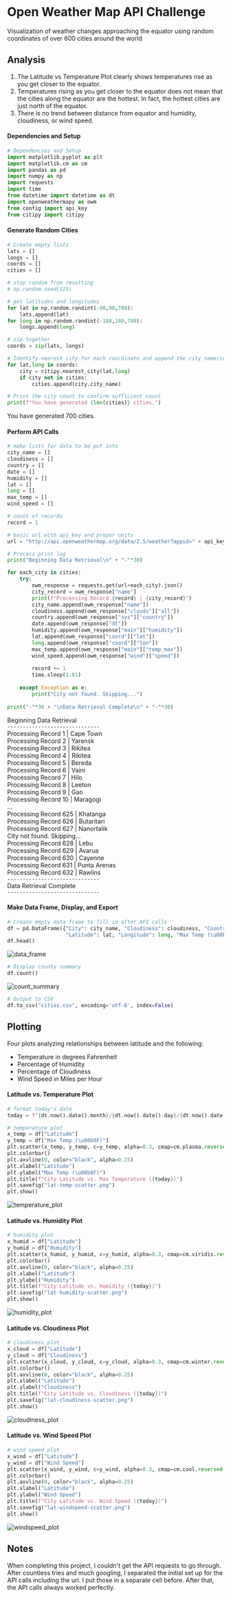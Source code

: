 # Open Weather Map API Challenge

Visualization of weather changes approaching the equator using random coordinates of over 600 cities around the world


## Analysis

1. The Latitude vs Temperature Plot clearly shows temperatures rise as you get closer to the equator. 
2. Temperatures rising as you get closer to the equator does not mean that the cities along the equator are the hottest. In fact, the hottest cities are just north of the equator.
3. There is no trend between distance from equator and humidity, cloudiness, or wind speed.


#### Dependencies and Setup

```python
# Dependencies and Setup
import matplotlib.pyplot as plt
import matplotlib.cm as cm
import pandas as pd
import numpy as np
import requests
import time
from datetime import datetime as dt
import openweathermapy as owm
from config import api_key
from citipy import citipy
```

#### Generate Random Cities

```python
# Create empty lists
lats = []
longs = []
coords = []
cities = []

# stop random from resetting
# np.random.seed(125)

# get latitudes and longitudes
for lat in np.random.randint(-90,90,700):
    lats.append(lat)
for long in np.random.randint(-180,180,700):
    longs.append(long)

# zip together
coords = zip(lats, longs)

# Identify nearest city for each coordinate and append the city_name/country_code to 
for lat,long in coords:
    city = citipy.nearest_city(lat,long)
    if city not in cities:
        cities.append(city.city_name)

# Print the city count to confirm sufficient count
print(f"You have generated {len(cities)} cities.")
```
You have generated 700 cities.


#### Perform API Calls

```python
# make lists for data to be put into
city_name = []
cloudiness = []
country = []
date = []
humidity = []
lat = []
long = []
max_temp = []
wind_speed = []

# count of records
record = 1

# basic url with api_key and proper units
url = "http://api.openweathermap.org/data/2.5/weather?appid=" + api_key + "&units=Imperial&q="
```

```python
# Process print log
print("Beginning Data Retrieval\n" + "-"*30)

for each_city in cities:
    try:
        owm_response = requests.get(url+each_city).json()
        city_record = owm_response["name"]
        print(f"Processing Record {record} | {city_record}")
        city_name.append(owm_response["name"])
        cloudiness.append(owm_response["clouds"]["all"])
        country.append(owm_response["sys"]["country"])
        date.append(owm_response["dt"])
        humidity.append(owm_response["main"]["humidity"])
        lat.append(owm_response["coord"]["lat"])
        long.append(owm_response["coord"]["lon"])
        max_temp.append(owm_response["main"]["temp_max"])
        wind_speed.append(owm_response["wind"]["speed"])
    
        record += 1
        time.sleep(1.01)
        
    except Exception as e:
        print("City not found. Skipping...")
        
print("-"*30 + "\nData Retrieval Complete\n" + "-"*30)
```

Beginning Data Retrieval <br>
`------------------------------` <br>
Processing Record 1 | Cape Town<br>
Processing Record 2 | Yarensk<br>
Processing Record 3 | Rikitea<br>
Processing Record 4 | Rikitea<br>
Processing Record 5 | Bereda<br>
Processing Record 6 | Vaini<br>
Processing Record 7 | Hilo<br>
Processing Record 8 | Leeton<br>
Processing Record 9 | Gao<br>
Processing Record 10 | Maragogi<br>
...<br>
Processing Record 625 | Khatanga<br>
Processing Record 626 | Butaritari<br>
Processing Record 627 | Nanortalik<br>
City not found. Skipping...<br>
Processing Record 628 | Lebu<br>
Processing Record 629 | Avarua<br>
Processing Record 630 | Cayenne<br>
Processing Record 631 | Punta Arenas<br>
Processing Record 632 | Rawlins<br>
`------------------------------`<br>
Data Retrieval Complete<br>
`------------------------------`<br>

#### Make Data Frame, Display, and Export

```python
# Create empty data frame to fill in after API calls
df = pd.DataFrame({"City": city_name, "Cloudiness": cloudiness, "Country": country, "Date": date, "Humidity": humidity,
                   "Latitude": lat, "Longitude": long, "Max Temp (\u00b0F)": max_temp, "Wind Speed": wind_speed})
df.head()
```

![data_frame](Images/data_frame.png)


```python
# Display county summary
df.count()
```

![count_summary](Images/count_summary.png)


```python
# Output to CSV
df.to_csv("cities.csv", encoding='utf-8', index=False)
```


## Plotting

Four plots analyzing relationships between latitude and the following:
* Temperature in degrees Fahrenheit
* Percentage of Humidity
* Percentage of Cloudiness
* Wind Speed in Miles per Hour


#### Latitude vs. Temperature Plot

```python
# format today's date
today = f"{dt.now().date().month}/{dt.now().date().day}/{dt.now().date().year}"

# temperature plot
x_temp = df["Latitude"]
y_temp = df["Max Temp (\u00b0F)"]
plt.scatter(x_temp, y_temp, c=y_temp, alpha=0.3, cmap=cm.plasma.reversed())
plt.colorbar()
plt.axvline(0, color="black", alpha=0.25)
plt.xlabel("Latitude")
plt.ylabel("Max Temp (\u00b0F)")
plt.title(f"City Latitude vs. Max Temperature ({today})")
plt.savefig("lat-temp-scatter.png")
plt.show()
```

![temperature_plot](Images/lat-temp-scatter.png)


#### Latitude vs. Humidity Plot

```python
# humidity plot
x_humid = df["Latitude"]
y_humid = df["Humidity"]
plt.scatter(x_humid, y_humid, c=y_humid, alpha=0.3, cmap=cm.viridis.reversed())
plt.colorbar()
plt.axvline(0, color="black", alpha=0.25)
plt.xlabel("Latitude")
plt.ylabel("Humidity")
plt.title(f"City Latitude vs. Humidity ({today})")
plt.savefig("lat-humidity-scatter.png")
plt.show()
```

![humidity_plot](Images/lat-humidity-scatter.png)


#### Latitude vs. Cloudiness Plot

```python
# cloudiness plot
x_cloud = df["Latitude"]
y_cloud = df["Cloudiness"]
plt.scatter(x_cloud, y_cloud, c=y_cloud, alpha=0.3, cmap=cm.winter.reversed())
plt.colorbar()
plt.axvline(0, color="black", alpha=0.25)
plt.xlabel("Latitude")
plt.ylabel("Cloudiness")
plt.title(f"City Latitude vs. Cloudiness ({today})")
plt.savefig("lat-cloudiness-scatter.png")
plt.show()
```

![cloudiness_plot](Images/lat-cloudiness-scatter.png)


#### Latitude vs. Wind Speed Plot

```python
# wind speed plot
x_wind = df["Latitude"]
y_wind = df["Wind Speed"]
plt.scatter(x_wind, y_wind, c=y_wind, alpha=0.3, cmap=cm.cool.reversed())
plt.colorbar()
plt.axvline(0, color="black", alpha=0.25)
plt.xlabel("Latitude")
plt.ylabel("Wind Speed")
plt.title(f"City Latitude vs. Wind Speed ({today})")
plt.savefig("lat-windspeed-scatter.png")
plt.show()
```

![windspeed_plot](Images/lat-windspeed-scatter.png)


## Notes

When completing this project, I couldn't get the API requests to go through. After countless tries and much googling, I separated the initial set up for the API calls including the url. I put those in a separate cell before. After that, the API calls always worked perfectly.